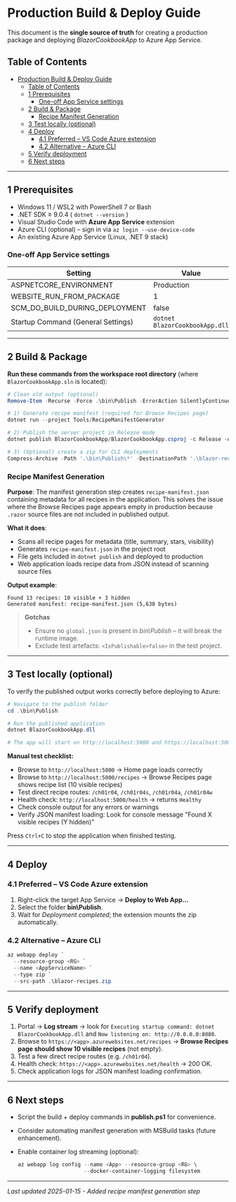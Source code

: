 # Production Build & Deploy Guide

This document is the **single source of truth** for creating a production
package and deploying *BlazorCookbookApp* to Azure App Service.

## Table of Contents

- [Production Build \& Deploy Guide](#production-build--deploy-guide)
  - [Table of Contents](#table-of-contents)
  - [1  Prerequisites](#1--prerequisites)
    - [One-off App Service settings](#one-off-app-service-settings)
  - [2  Build \& Package](#2--build--package)
    - [Recipe Manifest Generation](#recipe-manifest-generation)
  - [3  Test locally (optional)](#3--test-locally-optional)
  - [4  Deploy](#4--deploy)
    - [4.1 Preferred – VS Code Azure extension](#41-preferred--vs-code-azure-extension)
    - [4.2 Alternative – Azure CLI](#42-alternative--azure-cli)
  - [5  Verify deployment](#5--verify-deployment)
  - [6  Next steps](#6--next-steps)

---

## 1  Prerequisites

- Windows 11 / WSL2 with PowerShell 7 or Bash
- .NET SDK ≥ 9.0.4 ( `dotnet --version` )
- Visual Studio Code with **Azure App Service** extension
- Azure CLI (optional) – sign in via `az login --use-device-code`
- An existing Azure App Service (Linux, .NET 9 stack)

### One-off App Service settings

| Setting                            | Value                          |
| ---------------------------------- | ------------------------------ |
| ASPNETCORE_ENVIRONMENT             | Production                     |
| WEBSITE_RUN_FROM_PACKAGE           | 1                              |
| SCM_DO_BUILD_DURING_DEPLOYMENT     | false                          |
| Startup Command (General Settings) | `dotnet BlazorCookbookApp.dll` |

---

## 2  Build & Package

**Run these commands from the workspace root directory** (where `BlazorCookbookApp.sln` is located):

```powershell
# Clean old output (optional)
Remove-Item -Recurse -Force .\bin\Publish -ErrorAction SilentlyContinue

# 1) Generate recipe manifest (required for Browse Recipes page)
dotnet run --project Tools/RecipeManifestGenerator

# 2) Publish the server project in Release mode
dotnet publish BlazorCookbookApp/BlazorCookbookApp.csproj -c Release -o .\bin\Publish

# 3) (Optional) create a zip for CLI deployments
Compress-Archive -Path '.\bin\Publish\*' -DestinationPath '.\blazor-recipes.zip' -Force
```

### Recipe Manifest Generation

**Purpose**: The manifest generation step creates `recipe-manifest.json` containing metadata for all recipes in the application. This solves the issue where the Browse Recipes page appears empty in production because `.razor` source files are not included in published output.

**What it does**:
- Scans all recipe pages for metadata (title, summary, stars, visibility)
- Generates `recipe-manifest.json` in the project root
- File gets included in `dotnet publish` and deployed to production
- Web application loads recipe data from JSON instead of scanning source files

**Output example**:
```
Found 13 recipes: 10 visible + 3 hidden
Generated manifest: recipe-manifest.json (5,638 bytes)
```

> **Gotchas**
> - Ensure no `global.json` is present in *bin\Publish* – it will break the
>   runtime image.
> - Exclude test artefacts: `<IsPublishable>false>` in the test project.

---

## 3  Test locally (optional)

To verify the published output works correctly before deploying to Azure:

```powershell
# Navigate to the publish folder
cd .\bin\Publish

# Run the published application
dotnet BlazorCookbookApp.dll

# The app will start on http://localhost:5000 and https://localhost:5001
```

**Manual test checklist:**
- Browse to `http://localhost:5000` → Home page loads correctly
- Browse to `http://localhost:5000/recipes` → Browse Recipes page shows recipe list (10 visible recipes)
- Test direct recipe routes: `/ch01r04`, `/ch01r04s`, `/ch01r04a`, `/ch01r04w`
- Health check: `http://localhost:5000/health` → returns `Healthy`
- Check console output for any errors or warnings
- Verify JSON manifest loading: Look for console message "Found X visible recipes (Y hidden)"

Press `Ctrl+C` to stop the application when finished testing.

---

## 4  Deploy

### 4.1 Preferred – VS Code Azure extension

1. Right-click the target App Service → **Deploy to Web App…**
2. Select the folder **bin\Publish**.
3. Wait for *Deployment completed*; the extension mounts the zip automatically.

### 4.2 Alternative – Azure CLI

```powershell
az webapp deploy `
  --resource-group <RG> `
  --name <AppServiceName> `
  --type zip `
  --src-path .\blazor-recipes.zip
```

---

## 5  Verify deployment

1. Portal → **Log stream** → look for
   `Executing startup command: dotnet BlazorCookbookApp.dll` and
   `Now listening on: http://0.0.0.0:8080`.
2. Browse to `https://<app>.azurewebsites.net/recipes` → **Browse Recipes page should show 10 visible recipes** (not empty).
3. Test a few direct recipe routes (e.g. `/ch01r04`).
4. Health check: `https://<app>.azurewebsites.net/health` → 200 OK.
5. Check application logs for JSON manifest loading confirmation.

---

## 6  Next steps

- Script the build + deploy commands in **publish.ps1** for convenience.
- Consider automating manifest generation with MSBuild tasks (future enhancement).
- Enable container log streaming (optional):

  ```powershell
  az webapp log config --name <App> --resource-group <RG> \
                       --docker-container-logging filesystem
  ```

---

*Last updated 2025-01-15 - Added recipe manifest generation step*

